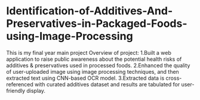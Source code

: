 # Identification-of-Additives-And-Preservatives-in-Packaged-Foods-using-Image-Processing
This is my final year main project
Overview of project:
1.Built a web application to raise public awareness about the potential 
health risks of additives & preservatives used in  processed foods. 
2.Enhanced the quality of user-uploaded image using image processing 
techniques, and then extracted text using CNN-based OCR model. 
3.Extracted data is cross-referenced with curated additives dataset and 
results are tabulated for user-friendly display.
